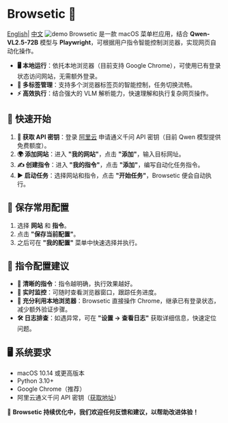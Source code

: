 # Browsetic 🚀
[English](./README.md)| [中文](./README_CN.md) 
![demo](https://github.com/WhereAreMySOCKS/Browsetic/blob/main/demo/demo.gif)
Browsetic 是一款 macOS 菜单栏应用，结合 **Qwen-VL2.5-72B** 模型与 **Playwright**，可根据用户指令智能控制浏览器，实现网页自动化操作。

- **🖥️ 本地运行**：依托本地浏览器（目前支持 Google Chrome），可使用已有登录状态访问网站，无需额外登录。
- **📑 多标签管理**：支持多个浏览器标签页的智能控制，任务切换流畅。
- **⚡ 高效执行**：结合强大的 VLM 解析能力，快速理解和执行复杂网页操作。



## 🚀 快速开始

1. **🔑 获取 API 密钥**：登录 [阿里云](https://account.aliyun.com/) 申请通义千问 API 密钥（目前 Qwen 模型提供免费额度）。
2. **🌍 添加网站**：进入 **"我的网站"**，点击 **"添加"**，输入目标网址。
3. **✍️ 创建指令**：进入 **"我的指令"**，点击 **"添加"**，编写自动化任务指令。
4. **▶️ 启动任务**：选择网站和指令，点击 **"开始任务"**，Browsetic 便会自动执行。

## 💾 保存常用配置

1. 选择 **网站** 和 **指令**。
2. 点击 **"保存当前配置"**。
3. 之后可在 **"我的配置"** 菜单中快速选择并执行。

## 🎯 指令配置建议

- **📌 清晰的指令**：指令越明确，执行效果越好。
- **👀 实时监控**：可随时查看浏览器窗口，跟踪任务进度。
- **🔄 充分利用本地浏览器**：Browsetic 直接操作 Chrome，继承已有登录状态，减少额外验证步骤。
- **🛠️ 日志排查**：如遇异常，可在 **"设置 → 查看日志"** 获取详细信息，快速定位问题。

## 🖥️ 系统要求

- macOS 10.14 或更高版本
- Python 3.10+
- Google Chrome（推荐）
- 阿里云通义千问 API 密钥（[获取地址](https://account.aliyun.com/)）

📢 **Browsetic 持续优化中，我们欢迎任何反馈和建议，以帮助改进体验！**

